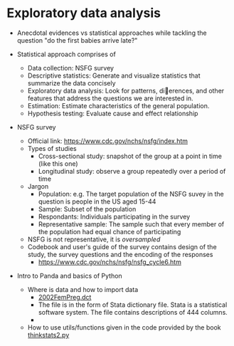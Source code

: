 Exploratory data analysis
=========================

- Anecdotal evidences vs statistical approaches while tackling the question "do the first babies arrive late?"

- Statistical approach comprises of 
    - Data collection: NSFG survey 
    - Descriptive statistics: Generate and visualize statistics that summarize the data concisely
    - Exploratory data analysis: Look for patterns, dierences, and other features that address the questions we are interested in.
    - Estimation: Estimate characteristics of the general population.
    - Hypothesis testing: Evaluate cause and effect relationship

- NSFG survey
    - Official link: https://www.cdc.gov/nchs/nsfg/index.htm
    - Types of studies
        - Cross-sectional study: snapshot of the group at a point in time (like this one)
        - Longitudinal study: observe a group repeatedly over a period of time
    - Jargon
        - Population: e.g. The target population of the NSFG suvey in the question is people in the US aged 15-44 
        - Sample: Subset of the population
        - Respondants: Individuals participating in the survey
        - Representative sample: The sample such that every member of the population had equal chance of participating
    - NSFG is not representative, it is _oversampled_
    - Codebook and user's guide of the survey contains design of the study, the survey questions and the encoding of the responses
        - https://www.cdc.gov/nchs/nsfg/nsfg_cycle6.htm
    
- Intro to Panda and basics of Python
    - Where is data and how to import data
        - [2002FemPreg.dct](https://github.com/amoghskulkarni/ThinkStats2/blob/master/code/2002FemPreg.dct)
        - The file is in the form of Stata dictionary file. Stata is a statistical software system. The file contains descriptions of 444 columns.
        - 
    - How to use utils/functions given in the code provided by the book [thinkstats2.py](https://github.com/amoghskulkarni/ThinkStats2/blob/master/code/thinkstats2.py)